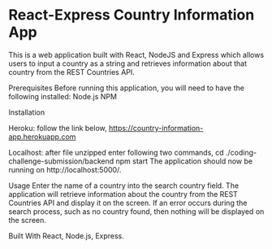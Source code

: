 # React-Express Country Information App
This is a web application built with React, NodeJS and Express which allows users to input a country as a string and retrieves information about that country from the REST Countries API.

Prerequisites
Before running this application, you will need to have the following installed:
Node.js
NPM

Installation

Heroku:
follow the link below,
https://country-information-app.herokuapp.com

Localhost:
after file unzipped enter following two commands,
cd ./coding-challenge-submission/backend
npm start
The application should now be running on http://localhost:5000/.

Usage
Enter the name of a country into the search country field.
The application will retrieve information about the country from the REST Countries API and display it on the screen.
If an error occurs during the search process, such as no country found, then
nothing will be displayed on the screen.

Built With
React,
Node.js,
Express.


